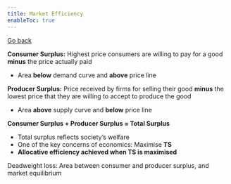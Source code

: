 ```yaml
---
title: Market Efficiency
enableToc: true
---
```


[Go back](11Subjects/11Economics.md)

**Consumer Surplus:** Highest price consumers are willing to pay for a good **********minus********** the price actually paid

-   Area **below** demand curve and **********above********** price line

******************Producer Surplus:****************** Price received by firms for selling their good **minus** the lowest price that they are willing to accept to produce the good

-   Area **above** supply curve and **below** price line

**Consumer Surplus + Producer Surplus = Total Surplus**

-   Total surplus reflects society’s welfare
-   One of the key concerns of economics: Maximise **TS**
-   **Allocative efficiency achieved when TS is maximised**

Deadweight loss: Area between consumer and producer surplus, and market equilibrium